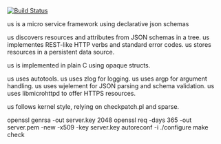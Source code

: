 [![Build Status](https://travis-ci.org/moreandres/us.svg?branch=master)](https://travis-ci.org/moreandres/us)

us is a micro service framework using declarative json schemas

us discovers resources and attributes from JSON schemas in a tree.
us implementes REST-like HTTP verbs and standard error codes.
us stores resources in a persistent data source.

us is implemented in plain C using opaque structs.

us uses autotools.
us uses zlog for logging.
us uses argp for argument handling.
us uses wjelement for JSON parsing and schema validation.
us uses libmicrohttpd to offer HTTPS resources.

us follows kernel style, relying on checkpatch.pl and sparse.

openssl genrsa -out server.key 2048
openssl req -days 365 -out server.pem -new -x509 -key server.key
autoreconf -i
./configure
make check
